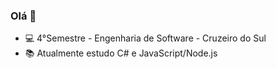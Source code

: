 ### Olá 👋

- 💻 4°Semestre - Engenharia de Software - Cruzeiro do Sul
- 📚 Atualmente estudo C# e JavaScript/Node.js
  
